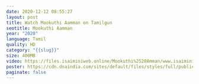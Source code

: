 ```yaml
---
date: 2020-12-12 08:55:27
layout: post
title: Watch Mookuthi Aamman on Tamilgun
seotitle: Mookuthi Aamman
year: "2020"
language: Tamil
quality: HD
category: "{{slug}}"
size: 400MB
video: https://files.isaiminiweb.online/Mookuthi%2520Amman/www.isaiminiweb.online%2520MOOKUTHI%2520AMMAN%2520%2520(2020)%2520Tamil%2520(Org%2520Vers)%2520HDRip%2520-%2520400MB%2520-%2520x264%2520-%2520MP3%2520%5B%2520Telegram%3A%2520%40isaiminidownload%2520%5D%2520-%2520ESub.mkv?rootId=0AJtZkTkXLBuYUk9PVA
poster: https://cdn.dnaindia.com/sites/default/files/styles/full/public/2020/06/04/908355-mookutthiamman-nayanthara-stills3.jpg
paginate: false
---
```

